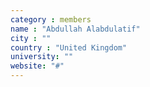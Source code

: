 ```yaml
---
category : members
name : "Abdullah Alabdulatif"
city : ""
country : "United Kingdom"
university: ""
website: "#"
---
```

